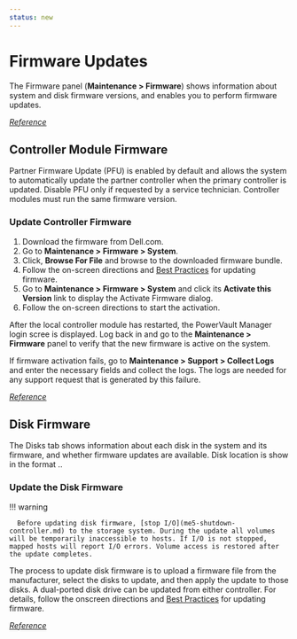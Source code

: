 ```yaml
---
status: new
---
```


# Firmware Updates

The Firmware panel (**Maintenance > Firmware**) shows information about system and disk firmware versions, and enables you to perform firmware updates.

[*Reference*](https://www.dell.com/support/manuals/en-us/powervault-me5084/me5_series_ag/viewing-information-about-installed-and-active-system-firmware-bundles?guid=guid-177a1c92-fe95-450b-8a06-45c162ec9f2b&lang=en-us)

## Controller Module Firmware

Partner Firmware Update (PFU) is enabled by default and allows the system to automatically update the partner controller when the primary controller is updated. Disable PFU only if requested by a service technician. Controller modules must run the same firmware version.

### Update Controller Firmware

1. Download the firmware from Dell.com.
2. Go to **Maintenance > Firmware > System**.
3. Click, **Browse For File** and browse to the downloaded firmware bundle.
4. Follow the on-screen directions and [Best Practices](me5-best-practice.md#firmware-updates) for updating firmware.
5. Go to **Maintenance > Firmware > System** and click its **Activate this Version** link to display the Activate Firmware dialog.
6. Follow the on-screen directions to start the activation.

After the local controller module has restarted, the PowerVault Manager login scree is displayed. Log back in and go to the **Maintenance > Firmware** panel to verify that the new firmware is active on the system. 

If firmware activation fails, go to **Maintenance > Support > Collect Logs** and enter the necessary fields and collect the logs. The logs are needed for any support request that is generated by this failure.

[*Reference*](https://www.dell.com/support/manuals/en-us/powervault-me5084/me5_series_ag/updating-system-firmware?guid=guid-8b069aea-95c7-41ee-9940-a2ccc7244356&lang=en-us)

## Disk Firmware

The Disks tab shows information about each disk in the system and its firmware, and whether firmware updates are available. Disk location is show in the format <enclosure-number>.<disk-slot-number>.

### Update the Disk Firmware

!!! warning

      Before updating disk firmware, [stop I/O](me5-shutdown-controller.md) to the storage system. During the update all volumes will be temporarily inaccessible to hosts. If I/O is not stopped, mapped hosts will report I/O errors. Volume access is restored after the update completes.

The process to update disk firmware is to upload a firmware file from the manufacturer, select the disks to update, and then apply the update to those disks. A dual-ported disk drive can be updated from either controller. For details, follow the onscreen directions and [Best Practices](me5-best-practice.md#firmware-updates) for updating firmware.

[*Reference*](https://www.dell.com/support/manuals/en-us/powervault-me5084/me5_series_ag/updating-disk-firmware?guid=guid-86f0cfbf-eaa2-4a27-8e87-3958ac0550c4&lang=en-us)
